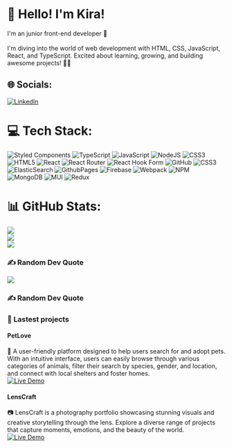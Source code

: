 # 💫 Hello! I'm Kira!
 I'm an junior front-end developer 👋 <br><br>I'm diving into the world of web development with HTML, CSS, JavaScript, React, and TypeScript. Excited about learning, growing, and building awesome projects! 🚀🌟


## 🌐 Socials:
[![LinkedIn](https://img.shields.io/badge/LinkedIn-%230077B5.svg?logo=linkedin&logoColor=white)](https://linkedin.com/in/www.linkedin.com/in/kira-batalova) 

# 💻 Tech Stack:
![Styled Components](https://img.shields.io/badge/styled--components-DB7093?style=for-the-badge&logo=styled-components&logoColor=white) ![TypeScript](https://img.shields.io/badge/typescript-%23007ACC.svg?style=for-the-badge&logo=typescript&logoColor=white) ![JavaScript](https://img.shields.io/badge/javascript-%23323330.svg?style=for-the-badge&logo=javascript&logoColor=%23F7DF1E) ![NodeJS](https://img.shields.io/badge/node.js-6DA55F?style=for-the-badge&logo=node.js&logoColor=white) ![CSS3](https://img.shields.io/badge/css3-%231572B6.svg?style=for-the-badge&logo=css3&logoColor=white) ![HTML5](https://img.shields.io/badge/html5-%23E34F26.svg?style=for-the-badge&logo=html5&logoColor=white) ![React](https://img.shields.io/badge/react-%2320232a.svg?style=for-the-badge&logo=react&logoColor=%2361DAFB) ![React Router](https://img.shields.io/badge/React_Router-CA4245?style=for-the-badge&logo=react-router&logoColor=white) ![React Hook Form](https://img.shields.io/badge/React%20Hook%20Form-%23EC5990.svg?style=for-the-badge&logo=reacthookform&logoColor=white) ![GitHub](https://img.shields.io/badge/github-%23121011.svg?style=for-the-badge&logo=github&logoColor=white) ![CSS3](https://img.shields.io/badge/css3-%231572B6.svg?style=for-the-badge&logo=css3&logoColor=white) ![ElasticSearch](https://img.shields.io/badge/-ElasticSearch-005571?style=for-the-badge&logo=elasticsearch) ![GithubPages](https://img.shields.io/badge/github%20pages-121013?style=for-the-badge&logo=github&logoColor=white) ![Firebase](https://img.shields.io/badge/firebase-%23039BE5.svg?style=for-the-badge&logo=firebase) ![Webpack](https://img.shields.io/badge/webpack-%238DD6F9.svg?style=for-the-badge&logo=webpack&logoColor=black) ![NPM](https://img.shields.io/badge/NPM-%23CB3837.svg?style=for-the-badge&logo=npm&logoColor=white) ![MongoDB](https://img.shields.io/badge/MongoDB-%234ea94b.svg?style=for-the-badge&logo=mongodb&logoColor=white) ![MUI](https://img.shields.io/badge/MUI-%230081CB.svg?style=for-the-badge&logo=mui&logoColor=white) ![Redux](https://img.shields.io/badge/redux-%23593d88.svg?style=for-the-badge&logo=redux&logoColor=white)
# 📊 GitHub Stats:
![](https://github-readme-stats.vercel.app/api?username=batalova-kira&theme=dark&hide_border=false&include_all_commits=true&count_private=false)<br/>
![](https://github-readme-streak-stats.herokuapp.com/?user=batalova-kira&theme=dark&hide_border=false)<br/>
![](https://github-readme-stats.vercel.app/api/top-langs/?username=batalova-kira&theme=dark&hide_border=false&include_all_commits=true&count_private=false&layout=compact)

### ✍️ Random Dev Quote
![](https://quotes-github-readme.vercel.app/api?type=horizontal&theme=tokyonight)

### ✍️ Random Dev Quote
<!-- Proudly created with GPRM ( https://gprm.itsvg.in ) -->

### 🚀 Lastest projects

#### PetLove
🐶 A user-friendly platform designed to help users search for and adopt pets. With an intuitive interface, users can easily browse through various categories of animals, filter their search by species, gender, and location, and connect with local shelters and foster homes.<br>
[![Live Demo](https://img.shields.io/badge/Live%20Demo-007bff?style=flat&logo=github&logoColor=white)](https://batalova-kira.github.io/petlove/)

#### LensCraft
📷 LensCraft is a photography portfolio showcasing stunning visuals and creative storytelling through the lens. Explore a diverse range of projects that capture moments, emotions, and the beauty of the world.<br>
[![Live Demo](https://img.shields.io/badge/Live%20Demo-007bff?style=flat&logo=github&logoColor=white)](https://batalova-kira.github.io/LensCraft/)
